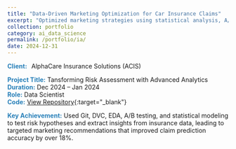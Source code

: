 ```yaml
---
title: "Data-Driven Marketing Optimization for Car Insurance Claims"
excerpt: "Optimized marketing strategies using statistical analysis, A/B testing, and modeling on historical car insurance data to identify high-value segments and boost performance."
collection: portfolio
category: ai_data_science
permalink: /portfolio/ia/
date: 2024-12-31
---
```


<div style="display: flex; align-items: center; gap: 10px; margin-bottom: 5px;">
  <span style="color:#2980b9;"><strong>Client:</strong></span> AlphaCare Insurance Solutions (ACIS)  
</div>

<span style="color:#2980b9;"><strong>Project Title:</strong></span> Tansforming Risk Assessment with Advanced Analytics  
<span style="color:#2980b9;"><strong>Duration:</strong></span> Dec 2024 – Jan 2024  
<span style="color:#2980b9;"><strong>Role:</strong></span> Data Scientist  
<span style="color:#2980b9;"><strong>Code:</strong></span> [View Repository](https://github.com/beckhamberhanu/Insurance-Analytics){:target="_blank"}

<div style="margin-top: 0.5px;">
<span style="color:#2980b9;"><strong>Key Achievement:</strong></span> Used Git, DVC, EDA, A/B testing, and statistical modeling to test risk hypotheses and extract insights from insurance data, leading to targeted marketing recommendations that improved claim prediction accuracy by over 18%.